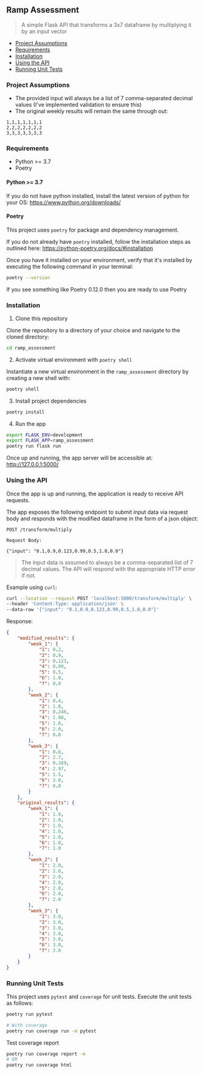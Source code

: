 ## Ramp Assessment

> A simple Flask API that transforms a 3x7 dataframe by multiplying it by an input vector

* [Project Assumptions](#project-assumptions)
* [Requirements](#requirements)
* [Installation](#installation)
* [Using the API](#using-the-api)
* [Running Unit Tests](#running-unit-tests)

### Project Assumptions
* The provided input will always be a list of 7 comma-separated decimal values (I've implemented validation to ensure this)
* The original weekly results will remain the same through out:
```
1,1,1,1,1,1,1
2,2,2,2,2,2,2
3,3,3,3,3,3,3
``` 

### Requirements
* Python >= 3.7
* Poetry

#### Python >= 3.7
If you do not have python installed, install the latest version of python for your OS: https://www.python.org/downloads/

#### Poetry
This project uses `poetry` for package and dependency management.

If you do not already have `poetry` installed, follow the installation steps as outlined here: https://python-poetry.org/docs/#installation

Once you have it installed on your environment, verify that it's installed by executing the following command in your terminal:

```bash
poetry --version
```
If you see something like Poetry 0.12.0 then you are ready to use Poetry

### Installation

1. Clone this repository

Clone the repository to a directory of your choice and navigate to the cloned directory:

```bash
cd ramp_assessment
```

2. Activate virtual environment with `poetry shell`

Instantiate a new virtual environment in the `ramp_assessment` directory by creating a new shell with:

```bash
poetry shell
```

3. Install project dependencies

```bash
poetry install
```

4. Run the app

```bash
export FLASK_ENV=development
export FLASK_APP=ramp_assessment
poetry run flask run
```
Once up and running, the app server will be accessible at:
 http://127.0.0.1:5000/

### Using the API

Once the app is up and running, the application is ready to receive API requests. 

The app exposes the following endpoint to submit input data via request body and responds with the modified dataframe in the form of a json object:

```
POST /transform/multiply

Request Body:

{"input": "0.1,0.9,0.123,0.99,0.5,1.0,0.0"}
```
> The input data is assumed to always be a comma-separated list of 7 decimal values. The API will respond with the appropriate HTTP error if not.

Example using `curl`:
```bash
curl --location --request POST 'localhost:5000/transform/multiply' \
--header 'Content-Type: application/json' \
--data-raw '{"input": "0.1,0.9,0.123,0.99,0.5,1.0,0.0"}'
```

Response:

```json
{
    "modified_results": {
        "week_1": {
            "1": 0.2,
            "2": 0.9,
            "3": 0.123,
            "4": 0.99,
            "5": 0.5,
            "6": 1.0,
            "7": 0.0
        },
        "week_2": {
            "1": 0.4,
            "2": 1.8,
            "3": 0.246,
            "4": 1.98,
            "5": 1.0,
            "6": 2.0,
            "7": 0.0
        },
        "week_3": {
            "1": 0.6,
            "2": 2.7,
            "3": 0.369,
            "4": 2.97,
            "5": 1.5,
            "6": 3.0,
            "7": 0.0
        }
    },
    "original_results": {
        "week_1": {
            "1": 1.0,
            "2": 1.0,
            "3": 1.0,
            "4": 1.0,
            "5": 1.0,
            "6": 1.0,
            "7": 1.0
        },
        "week_2": {
            "1": 2.0,
            "2": 2.0,
            "3": 2.0,
            "4": 2.0,
            "5": 2.0,
            "6": 2.0,
            "7": 2.0
        },
        "week_3": {
            "1": 3.0,
            "2": 3.0,
            "3": 3.0,
            "4": 3.0,
            "5": 3.0,
            "6": 3.0,
            "7": 3.0
        }
    }
}
```

### Running Unit Tests

This project uses `pytest` and `coverage` for unit tests. Execute the unit tests as follows:

```bash
poetry run pytest

# With coverage
poetry run coverage run -m pytest
```

Test coverage report

```bash
poetry run coverage report -m
# OR
poetry run coverage html
```
